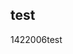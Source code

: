 <article><h2>test</h2><time><span class="day">14</span><span class="month">2</span><span class="year">2006</span></time>test</article>